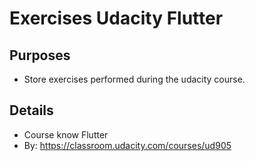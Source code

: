 # Exercises Udacity Flutter

## Purposes
- Store exercises performed during the udacity course.

## Details
- Course know Flutter
- By: https://classroom.udacity.com/courses/ud905
